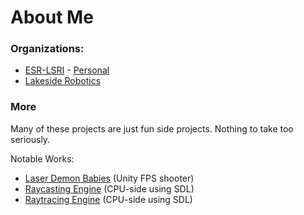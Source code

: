 # About Me

### Organizations:
- [ESR-LSRI](https://github.com/ESR-LSRI) - [Personal](https://github.com/ESR-LSRI/2023_NoahL)
- [Lakeside Robotics](https://github.com/Lakeside-Robotics)

### More
Many of these projects are just fun side projects. Nothing to take too seriously.

Notable Works:
- [Laser Demon Babies](https://github.com/noahl25/Laser-Demon-Babies) (Unity FPS shooter)
- [Raycasting Engine](https://github.com/noahl25/SDL3DRaycastingEngine) (CPU-side using SDL)
- [Raytracing Engine](https://github.com/noahl25/sdl-raytracer) (CPU-side using SDL)
